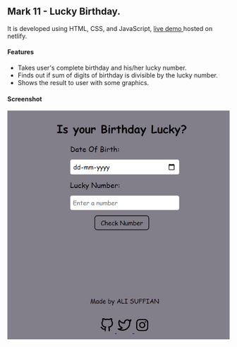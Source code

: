 ## Mark 11 - Lucky Birthday.

It is developed using HTML, CSS, and JavaScript, [live demo ](https://luckybirthday-neogc.netlify.app/) hosted on netlify.

#### Features

- Takes user's complete birthday and his/her lucky number.
- Finds out if sum of digits of birthday is divisible by the lucky number.
- Shows the result to user with some graphics.

#### Screenshot

![screenshot](snapshot.PNG)
